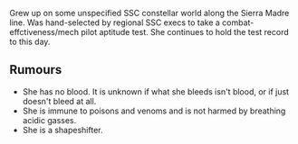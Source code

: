Grew up on some unspecified SSC constellar world along the Sierra Madre line. Was hand-selected by regional SSC execs to take a combat-effctiveness/mech pilot aptitude test. She continues to hold the test record to this day. 

## Rumours

* She has no blood. It is unknown if what she bleeds isn't blood, or if just doesn't bleed at all.
* She is immune to poisons and venoms and is not harmed by breathing acidic gasses.
* She is a shapeshifter.

